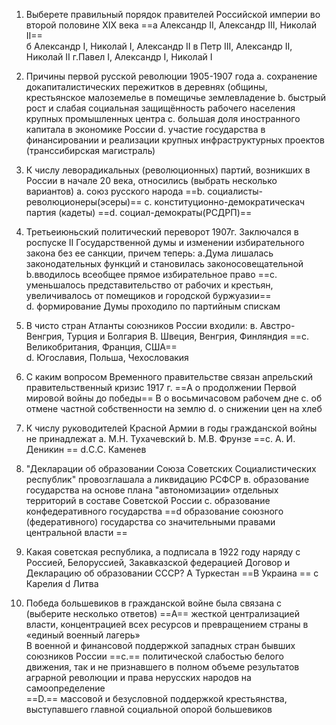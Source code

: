 1. Выберете правильный порядок правителей Российской империи во второй половине XIX века 
==а Александр II, Александр III, Николай II==  
б Александр I, Николай I, Александр II 
в Петр III, Александр II, Николай II 
г.Павел I, Александр I, Николай I
2. Причины первой русской революции 1905-1907 года
a. сохранение докапиталистических пережитков в деревнях (общины, крестьянское малоземелье в помещичье землевладение 
b. быстрый рост и слабая социальная защищённость рабочего населения крупных промышленных центра 
c. большая доля иностранного капитала в экономике России 
d. участие государства в финансировании и реализации крупных инфраструктурных проектов (транссибирская магистраль)
3. К числу леворадикальных (революционных) партий, возникших в России в начале 20 века, относились (выбрать несколько вариантов)
a. союз русского народа
==b. социалисты-революционеры(эсеры)==
c. конституционно-демократическач партия (кадеты)
==d. социал-демократы(РСДРП)==
4. Третьеиюньский политический переворот 1907г. Заключался в роспуске II Государственной думы и изменении избирательного закона без ее санкции, причем теперь:
a.Дума лишалась законодательных функций и становилась законосовещательной
b.вводилось всеобщее прямое избирательное право 
==c. уменьшалось представительство от рабочих и крестьян, увеличивалось от помещиков и городской буржуазии==  
d. формирование Думы проходило по партийным спискам

5. В чисто стран Атланты союзников России входили:
в. Австро-Венгрия, Турция и Болгария 
В. Швеция, Венгрия, Финляндия
==с. Великобритания, Франция, США==  
d. Югославия, Польша, Чехословакия

6. С каким вопросом Временного правительстве связан апрельский правительственный кризис 1917 г. 
==A о продолжении Первой мировой войны до победы== 
B о восьмичасовом рабочем дне
с. об отмене частной собственности на землю
d. о снижении цен на хлеб

7. К числу руководителей Красной Армии в годы гражданской войны не принадлежат
a. М.Н. Тухачевский
b. М.В. Фрунзе
==c. А. И. Деникин ==
d.С.С. Каменев

8. "Декларации об образовании Союза Советских Социалистических республик" провозглашала
а ликвидацию РСФСР
в. образование государства на основе плана "автономизации» отдельных территорий в составе Советской России 
с. образование конфедеративного государства
==d образование союзного (федеративного) государства со значительными правами центральной власти ==

9. Какая советская республика, а подписала в 1922 году наряду с Россией, Белоруссией, Закавказской федерацией Договор и Декларацию об образовании СССР?
A Туркестан
==B Украина ==
с Карелия
d Литва

10. Победа большевиков в гражданской войне была связана с (выберите несколько ответов)
==A== жесткой централизацией власти, концентрацией всех ресурсов и превращением страны в «единый военный лагерь»  
B военной и финансовой поддержкой западных стран бывших союзников России
==с.== политической слабостью белого движения, так и не признавшего в полном объеме результатов аграрной революции и права нерусских народов на самоопределение  
==D.== массовой и безусловной поддержкой крестьянства, выступавшего главной социальной опорой большевиков